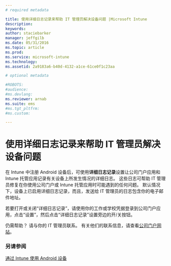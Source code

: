 ```yaml
---
# required metadata

title: 使用详细日志记录来帮助 IT 管理员解决设备问题 |Microsoft Intune
description:
keywords:
author: staciebarker
manager: jeffgilb
ms.date: 05/31/2016
ms.topic: article
ms.prod:
ms.service: microsoft-intune
ms.technology:
ms.assetid: 2a9183a6-b40d-4132-a1ce-61ce0f1c23aa

# optional metadata

#ROBOTS:
#audience:
#ms.devlang:
ms.reviewer: arnab
ms.suite: ems
#ms.tgt_pltfrm:
#ms.custom:

---
```



# 使用详细日志记录来帮助 IT 管理员解决设备问题

在 Intune 中注册 Android 设备后，可使用**详细日志记录**设置让公司门户应用和 Intune 托管应用记录有关设备上所发生情况的详细日志。 这些日志可帮助 IT 管理员修复在你使用公司门户或 Intune 托管应用时可能遇到的任何问题。 默认情况下，设备上已启用详细日志记录，而且，发送给 IT 管理员的日志包含你的电子邮件地址。

若要打开或关闭“详细日志记录”，请使用你的工作或学校凭据登录到公司门户应用，点击“设置”，然后点击“详细日志记录”设置旁边的开/关按钮。

仍需帮助？ 请与你的 IT 管理员联系。 有关他们的联系信息，请查看[公司门户网站](http://portal.manage.microsoft.com)。

### 另请参阅
[通过 Intune 使用 Android 设备](using-your-android-device-with-intune.md)

<!--HONumber=Jun16_HO2-->


